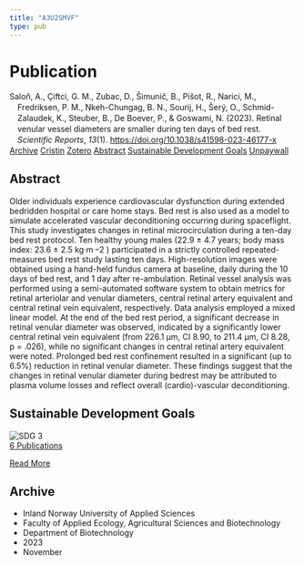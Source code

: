 ```yaml
---
title: "A3U2SMVF"
type: pub
---
```

<h1>Publication</h1>
<article id="csl-bib-container-A3U2SMVF" class="csl-bib-container">
  <div class="csl-bib-body" style="line-height: 1.35; padding-left: 1em; text-indent:-1em;">
  <div class="csl-entry">Salo&#x148;, A., &#xC7;iftci, G. M., Zubac, D., &#x160;imuni&#x10D;, B., Pi&#x161;ot, R., Narici, M., Fredriksen, P. M., Nkeh-Chungag, B. N., Sourij, H., &#x160;er&#xFD;, O., Schmid-Zalaudek, K., Steuber, B., De Boever, P., &amp; Goswami, N. (2023). Retinal venular vessel diameters are smaller during ten days of bed rest. <i>Scientific Reports</i>, <i>13</i>(1). <a href="https://doi.org/10.1038/s41598-023-46177-x">https://doi.org/10.1038/s41598-023-46177-x</a></div>
</div>
  <div class="csl-bib-buttons">
    <a href="#taxonomy-article-A3U2SMVF" class="csl-bib-button">Archive</a>
    <a href="https://app.cristin.no/results/show.jsf?id=2201787" alt="Cristin URL" class="csl-bib-button">Cristin</a>
    <a href="http://zotero.org/groups/5402882/items/A3U2SMVF" alt="Zotero URL" class="csl-bib-button">Zotero</a>
    <a href="#abstract-article-A3U2SMVF" class="csl-bib-button">Abstract</a>
    <a href="#sdg-article-A3U2SMVF" class="csl-bib-button">Sustainable Development Goals</a>
    <a href="https://www.nature.com/articles/s41598-023-46177-x.pdf" class="csl-bib-button">Unpaywall</a>
  </div>
  <div id="csl-bib-meta-container-A3U2SMVF"></div>
</article>
<div id="csl-bib-meta-A3U2SMVF" class="csl-bib-meta">
  <article id="abstract-article-A3U2SMVF" class="abstract-article">
    <h1>Abstract</h1>
    Older individuals experience cardiovascular dysfunction during extended bedridden hospital or care home stays. Bed rest is also used as a model to simulate accelerated vascular deconditioning occurring during spaceflight. This study investigates changes in retinal microcirculation during a ten-day bed rest protocol. Ten healthy young males (22.9 ± 4.7 years; body mass index: 23.6 ± 2.5 kg·m –2 ) participated in a strictly controlled repeated-measures bed rest study lasting ten days. High-resolution images were obtained using a hand-held fundus camera at baseline, daily during the 10 days of bed rest, and 1 day after re-ambulation. Retinal vessel analysis was performed using a semi-automated software system to obtain metrics for retinal arteriolar and venular diameters, central retinal artery equivalent and central retinal vein equivalent, respectively. Data analysis employed a mixed linear model. At the end of the bed rest period, a significant decrease in retinal venular diameter was observed, indicated by a significantly lower central retinal vein equivalent (from 226.1 µm, CI 8.90, to 211.4 µm, CI 8.28, p = .026), while no significant changes in central retinal artery equivalent were noted. Prolonged bed rest confinement resulted in a significant (up to 6.5%) reduction in retinal venular diameter. These findings suggest that the changes in retinal venular diameter during bedrest may be attributed to plasma volume losses and reflect overall (cardio)-vascular deconditioning.
  </article>
  <article id="sdg-article-A3U2SMVF" class="sdg-article">
    <h1>Sustainable Development Goals</h1>
    <div class="sdg-container"><div id="sdg3" class="sdg"> <img src="{{< params subfolder >}}images/sdg/sdg03_en.png" class="image" alt="SDG 3"> <div class="sdg-overlay"> <a href="{{< params subfolder >}}en/archive/?sdg=3#archive" class="sdg-publication-count"><span>6</span> Publications</a> <p><a href="https://sdgs.un.org/goals/goal3" class="sdg-read-more">Read More</a></p> </div> </div></div>
  </article>
  <article id="taxonomy-article-A3U2SMVF" class="taxonomy-article">
    <h1>Archive</h1>
    <ul>
      <li>Inland Norway University of Applied Sciences</li>
      <li>Faculty of Applied Ecology, Agricultural Sciences and Biotechnology</li>
      <li>Department of Biotechnology</li>
      <li>2023</li>
      <li>November</li>
    </ul>
  </article>
</div>
